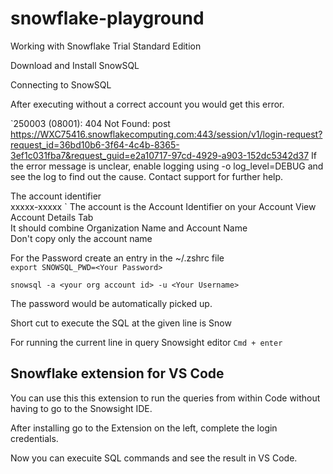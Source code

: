 # snowflake-playground
Working with Snowflake Trial Standard Edition


Download and Install SnowSQL

Connecting to SnowSQL   

After executing without a correct account you would get this error.

`250003 (08001): 404 Not Found: post https://WXC75416.snowflakecomputing.com:443/session/v1/login-request?request_id=36bd10b6-3f64-4c4b-8365-3ef1c031fba7&request_guid=e2a10717-97cd-4929-a903-152dc5342d37
If the error message is unclear, enable logging using -o log_level=DEBUG and see the log to find out the cause. Contact support for further help.

The account identifier  
xxxxx-xxxxx
`
The account is the Account Identifier on your Account View Account Details Tab  
It should combine Organization Name and Account Name  
Don't copy only the account name

For the Password create an entry in the ~/.zshrc file  
`export SNOWSQL_PWD=<Your Password>`  

`snowsql -a <your org account id> -u <Your Username>`  

The password would be automatically picked up.


Short cut to execute the SQL at the given line is  Snow


For running the current line in query  Snowsight editor 
`Cmd + enter`   


## Snowflake extension for VS Code  
You can use this this extension to run the queries from within Code without having to go to the Snowsight IDE.  

After installing go to the Extension on the left, complete the login credentials.  

Now you can execuite SQL commands and see the result in VS Code.  


